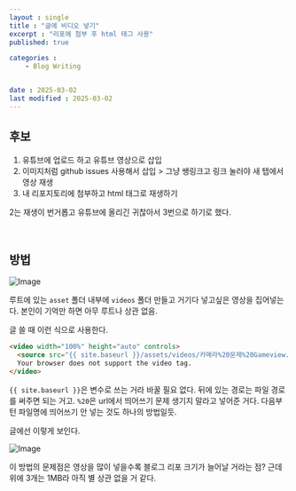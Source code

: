```yaml
---
layout : single
title : "글에 비디오 넣기"
excerpt : "리포에 첨부 후 html 태그 사용"
published: true

categories : 
    - Blog Writing


date : 2025-03-02
last modified : 2025-03-02
---
```

## 후보
1. 유튜브에 업로드 하고 유튜브 영상으로 삽입
2. 이미지처럼 github issues 사용해서 삽입 > 그냥 쌩링크고 링크 눌러야 새 탭에서 영상 재생
3. 내 리포지토리에 첨부하고 html 태그로 재생하기
   
2는 재생이 번거롭고 유튜브에 올리긴 귀찮아서 3번으로 하기로 했다.

<br>

## 방법
![Image](https://github.com/user-attachments/assets/de1510b6-ef21-484d-b286-0eac7d61097f)

루트에 있는 `asset` 폴더 내부에 `videos` 폴더 만들고 거기다 넣고싶은 영상을 집어넣는다. 본인이 기억만 하면 아무 루트나 상관 없음.

글 쓸 때 이런 식으로 사용한다.
```markdown
<video width="100%" height="auto" controls>
  <source src="{{ site.baseurl }}/assets/videos/카메라%20문제%20Gameview.mp4" type="video/mp4">
  Your browser does not support the video tag.
</video>
```
`{{ site.baseurl }}`은 변수로 쓰는 거라 바꿀 필요 없다. 뒤에 있는 경로는 파일 경로를 써주면 되는 거고. `%20`은 url에서 띄어쓰기 문제 생기지 말라고 넣어준 거다. 다음부턴 파일명에 띄어쓰기 안 넣는 것도 하나의 방법일듯.  

글에선 이렇게 보인다.  

![Image](https://github.com/user-attachments/assets/8bd90c82-e361-4a91-8c6e-a4a1774ffea5)  

이 방법의 문제점은 영상을 많이 넣을수록 블로그 리포 크기가 늘어날 거라는 점? 근데 위에 3개는 1MB라 아직 별 상관 없을 거 같다. 
